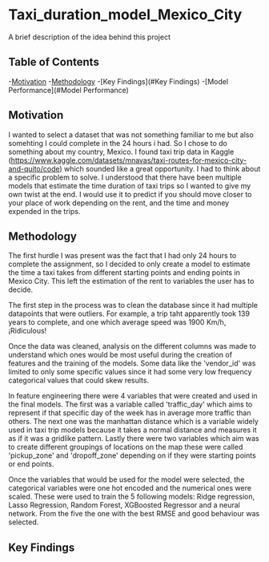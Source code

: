 # Taxi_duration_model_Mexico_City

A brief description of the idea behind this project

## Table of Contents

-[Motivation](#Motivation)
-[Methodology](#Methodology)
-[Key Findings](#Key Findings)
-[Model Performance](#Model Performance)

## Motivation

I wanted to select a dataset that was not something familiar to me but also somehting I could complete in the 24 hours i had. So I chose to do something about my country, Mexico. I found taxi trip data in Kaggle (https://www.kaggle.com/datasets/mnavas/taxi-routes-for-mexico-city-and-quito/code) which sounded like a great opportunity. I had to think about a specific problem to solve. I understood that there have been multiple models that estimate the time duration of taxi trips so I wanted to give my own twist at the end. I would use it to predict if you should move closer to your place of work depending on the rent, and the time and money expended in the trips.

## Methodology

The first hurdle I was present was the fact that I had only 24 hours to complete the assignment, so I decided to only create a model to estimate the time a taxi takes from different starting points and ending points in Mexico City. This left the estimation of the rent to variables the user has to decide. 

The first step in the process was to clean the database since it had multiple datapoints that were outliers. For example, a trip taht apparently took 139 years to complete, and one which average speed was 1900 Km/h, ¡Ridiculous! 

Once the data was cleaned, analysis on the different columns was made to understand which ones would be most useful during the creation of features and the training of the models. Some data like the 'vendor_id' was limited to only some specific values since it had some very low frequency categorical values that could skew results. 

In feature engineering there were 4 variables that were created and used in the final models. The first was a variable called 'traffic_day' which aims to represent if that specific day of the week has in average more traffic than others. The next one was the manhattan distance which is a variable widely used in taxi trip models because it takes a normal distance and measures it as if it was a gridlike pattern. Lastly there were two variables which aim was to create different groupings of locations on the map these were called 'pickup_zone' and 'dropoff_zone' depending on if they were starting points or end points.

Once the variables that would be used for the model were selected, the categorical variables were one hot encoded and the numerical ones were scaled. These were used to train the 5 following models:  Ridge regression, Lasso Regression, Random Forest, XGBoosted Regressor and a neural network. From the five the one with the best RMSE and good behaviour was selected.

## Key Findings
  

